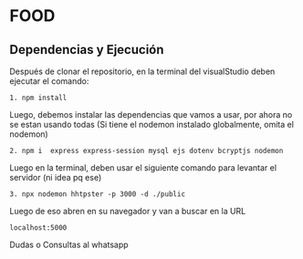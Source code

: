 # FOOD

## Dependencias y Ejecución

Después de clonar el repositorio, en la terminal del visualStudio deben ejecutar el comando:

    1. npm install 


Luego, debemos instalar las dependencias que vamos a usar, por ahora no se estan usando todas (Si tiene el nodemon instalado globalmente, omita el nodemon)

    2. npm i  express express-session mysql ejs dotenv bcryptjs nodemon

Luego en la terminal, deben usar el siguiente comando para levantar el servidor (ni idea pq ese)

    3. npx nodemon hhtpster -p 3000 -d ./public

Luego de eso abren en su navegador y van a buscar en la URL

    localhost:5000

Dudas o Consultas al whatsapp 
